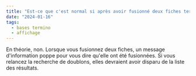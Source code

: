 ```yaml
---
title: "Est-ce que c'est normal si après avoir fusionné deux fiches termino “à l’arrache”, elles existent encore toutes les deux ?"
date: "2024-01-16"
tags:
  - bases termino
  - affichage
---
```


En théorie, non. Lorsque vous fusionnez deux fiches, un message d'information poppe pour vous dire qu'elle ont été fusionnées. Si vous relancez la recherche de doublons, elles devraient avoir disparu de la liste des résultats.

